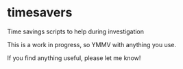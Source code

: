# timesavers
Time savings scripts to help during investigation

This is a work in progress, so YMMV with anything you use.

If you find anything useful, please let me know!


